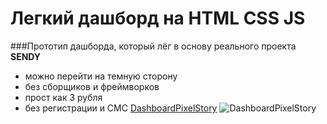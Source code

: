 # Легкий дашборд на HTML CSS JS

###Прототип дашборда, который лёг в основу реального проекта **SENDY**
- можно перейти на темную сторону
- без сборщиков и фреймворков
- прост как 3 рубля
- без регистрации и СМС
[DashboardPixelStory](https://pure-dashboard-c76f2.web.app/)
![DashboardPixelStory]([https://www.example.com/image.jpg](https://ltdfoto.ru/image/yualSw)https://ltdfoto.ru/image/yualSw)
